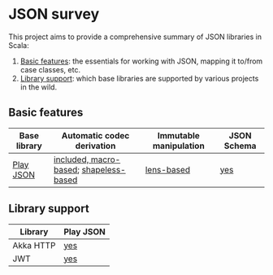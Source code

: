 # JSON survey

This project aims to provide a comprehensive summary of JSON libraries in Scala:

1. [Basic features](#basic-features): the essentials for working with JSON, mapping it to/from case classes, etc.
2. [Library support](#library-support): which base libraries are supported by various projects in the wild.

## Basic features

| Base library | Automatic codec derivation | Immutable manipulation | JSON Schema |
| --- | --- | --- | --- |
| [Play JSON][1] | [included, macro-based][2]; [shapeless-based][3] | [lens-based][4] | [yes][5] |

## Library support

| Library | Play JSON |
| --- | --- |
| Akka HTTP | [yes][6] |
| JWT | [yes][7] |


[1]: https://www.playframework.com/documentation/2.5.x/ScalaJson
[2]: https://www.playframework.com/documentation/2.5.x/ScalaJsonAutomated
[3]: https://github.com/julienrf/play-json-derived-codecs
[4]: https://github.com/mandubian/play-json-zipper
[5]: https://github.com/eclipsesource/play-json-schema-validator
[6]: https://github.com/hseeberger/akka-http-json
[7]: https://github.com/pauldijou/jwt-scala
